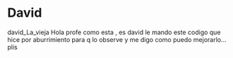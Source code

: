 # David
david_La_vieja
Hola profe como esta , es david le mando este codigo que hice por aburrimiento para q lo observe y me digo como puedo mejorarlo... plis 
